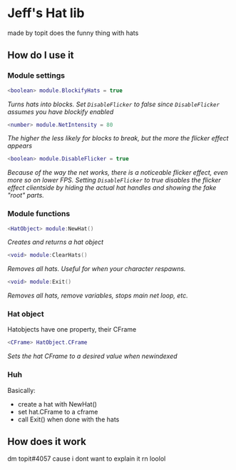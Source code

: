 # Jeff's Hat lib
made by topit
does the funny thing with hats

## How do I use it

### Module settings
```lua
<boolean> module.BlockifyHats = true
``` 
*Turns hats into blocks. Set `DisableFlicker` to false since `DisableFlicker` assumes you have blockify enabled*

```lua
<number> module.NetIntensity = 80
``` 
*The higher the less likely for blocks to break, but the more the flicker effect appears*
```lua
<boolean> module.DisableFlicker = true
``` 
*Because of the way the net works, there is a noticeable flicker effect, even more so on lower FPS. Setting `DisableFlicker` to true disables the flicker effect clientside by hiding the actual hat handles and showing the fake "root" parts.*

### Module functions
```lua
<HatObject> module:NewHat()
```
*Creates and returns a hat object*
```lua
<void> module:ClearHats()
```
*Removes all hats. Useful for when your character respawns.*
```lua
<void> module:Exit()
```
*Removes all hats, remove variables, stops main net loop, etc.*

### Hat object
Hatobjects have one property, their CFrame
```lua
<CFrame> HatObject.CFrame
```
*Sets the hat CFrame to a desired value when newindexed*

### Huh
Basically: 
- create a hat with NewHat()
- set hat.CFrame to a cframe
- call Exit() when done with the hats

## How does it work
dm topit#4057 cause i dont want to explain it rn loolol
